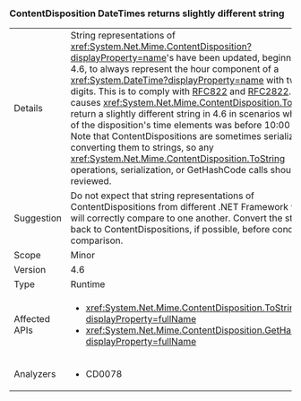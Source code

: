 ### ContentDisposition DateTimes returns slightly different string

|   |   |
|---|---|
|Details|String representations of <xref:System.Net.Mime.ContentDisposition?displayProperty=name>&#39;s have been updated, beginning in 4.6, to always represent the hour component of a <xref:System.DateTime?displayProperty=name> with two digits. This is to comply with <a href="http://www.ietf.org/rfc/rfc0822.txt">RFC822</a> and <a href="http://www.ietf.org/rfc/rfc2822.txt">RFC2822</a>. This causes <xref:System.Net.Mime.ContentDisposition.ToString> to return a slightly different string in 4.6 in scenarios where one of the disposition&#39;s time elements was before 10:00 AM. Note that ContentDispositions are sometimes serialized via converting them to strings, so any <xref:System.Net.Mime.ContentDisposition.ToString> operations, serialization, or GetHashCode calls should be reviewed.|
|Suggestion|Do not expect that string representations of ContentDispositions from different .NET Framework versions will correctly compare to one another. Convert the strings back to ContentDispositions, if possible, before conducting a comparison.|
|Scope|Minor|
|Version|4.6|
|Type|Runtime|
|Affected APIs|<ul><li><xref:System.Net.Mime.ContentDisposition.ToString?displayProperty=fullName></li><li><xref:System.Net.Mime.ContentDisposition.GetHashCode?displayProperty=fullName></li></ul>|
|Analyzers|<ul><li>CD0078</li></ul>|
